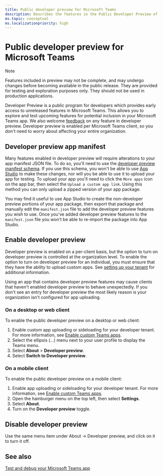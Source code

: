 ```yaml
---
title: Public developer preview for Microsoft Teams
description: Describes the features in the Public Developer Preview of Microsoft Teams
ms.topic: conceptual
ms.localizationpriority: high
---
```

# Public developer preview for Microsoft Teams

>[!NOTE]
>Features included in preview may not be complete, and may undergo changes before becoming available in the public release. They are provided for testing and exploration purposes only. They should not be used in production applications.

Developer Preview is a public program for developers which provides early access to unreleased features in Microsoft Teams. This allows you to explore and test upcoming features for potential inclusion in your Microsoft Teams app. We also welcome [feedback](~/feedback.md) on any feature in developer preview. Developer preview is enabled per Microsoft Teams client, so you don't need to worry about affecting your entire organization.

## Developer preview app manifest

Many features enabled in developer preview will require alterations to your app manifest JSON file. To do so, you'll need to use the [developer preview manifest schema](~/resources/schema/manifest-schema-dev-preview.md). If you use this schema, you won't be able to use [App Studio](~/concepts/build-and-test/app-studio-overview.md) to make these changes, nor will you be able to use it to upload your app for testing. To upload your app you'll need to click the `More apps` icon on the app bar, then select the `Upload a custom app link`. Using this method you can only upload a zipped version of your app package.

You may find it useful to use App Studio to create the non-developer preview portions of your app package, then export that package and manually edit the `manifest.json` file to add the developer preview features you wish to use. Once you've added developer preview features to the `manifest.json` file you won't be able to re-import the package into App Studio.

## Enable developer preview

Developer preview is enabled on a per-client basis, but the option to turn on developer preview is controlled at the organization level. To enable the option to turn on developer preview for an individual, you must ensure that they have the ability to upload custom apps. See [setting up your tenant](~/concepts/build-and-test/prepare-your-o365-tenant.md) for additional information.

Using an app that contains developer preview features may cause clients that haven't enabled developer preview to behave unexpectedly. If you don't see an entry for developer preview the most likely reason is your organization isn't configured for app uploading.

### On a desktop or web client

To enable the public developer preview on a desktop or web client:

1. Enable custom app uploading or sideloading for your developer tenant. For more information, see [Enable custom Teams apps](../../concepts/build-and-test/prepare-your-o365-tenant.md#enable-custom-teams-apps-and-turn-on-custom-app-uploading).
1. Select the ellipsis (...) menu next to your user profile to display the Teams menu.
1. Select **About** > **Developer preview**.
1. Select **Switch to Developer preview**.

### On a mobile client

To enable the public developer preview on a mobile client:

1. Enable app uploading or sideloading for your developer tenant. For more information, see [Enable custom Teams apps](../../concepts/build-and-test/prepare-your-o365-tenant.md#enable-custom-teams-apps-and-turn-on-custom-app-uploading).
1. Open the hamburger menu on the top left, then select **Settings**.
1. Select **About**.
1. Turn on the **Developer preview** toggle.

## Disable developer preview

Use the same menu item under About → Developer preview, and click on it to turn it off.

## See also

[Test and debug your Microsoft Teams app](~/concepts/build-and-test/debug.md)
